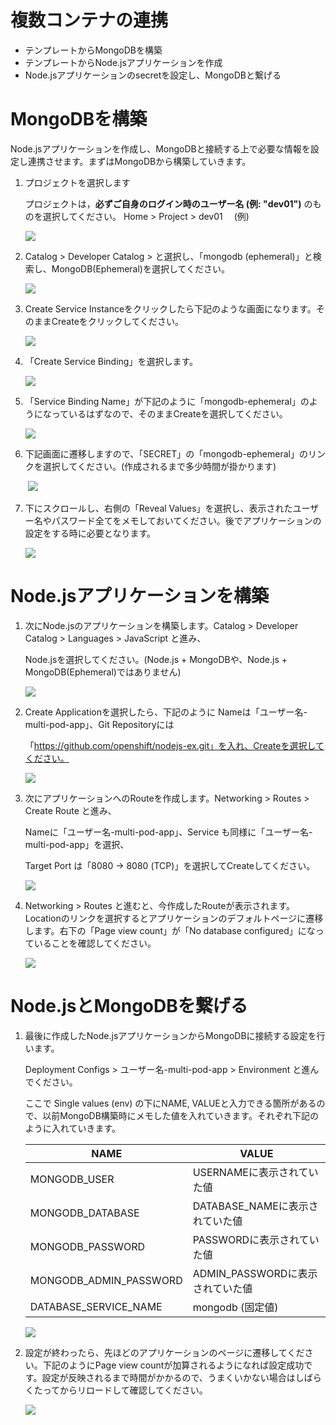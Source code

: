 # 複数コンテナの連携

- テンプレートからMongoDBを構築
- テンプレートからNode.jsアプリケーションを作成
- Node.jsアプリケーションのsecretを設定し、MongoDBと繋げる

# MongoDBを構築
Node.jsアプリケーションを作成し、MongoDBと接続する上で必要な情報を設定し連携させます。まずはMongoDBから構築していきます。

1. プロジェクトを選択します

    プロジェクトは，**必ずご自身のログイン時のユーザー名 (例: "dev01")** のものを選択してください。
    Home > Project > dev01　 (例)

    ![](images/create_application_using_existedImage_1.png)

1. Catalog > Developer Catalog > と選択し、「mongodb (ephemeral)」と検索し、MongoDB(Ephemeral)を選択してください。

    ![](images/mongo1.png)

1. Create Service Instanceをクリックしたら下記のような画面になります。そのままCreateをクリックしてください。
  
    ![](images/mongo2.png)

1. 「Create Service Binding」を選択します。

    ![](images/mongo3.png)

1. 「Service Binding Name」が下記のように「mongodb-ephemeral」のようになっているはずなので、そのままCreateを選択してください。

    ![](images/mongo4.png)

1. 下記画面に遷移しますので、「SECRET」の「mongodb-ephemeral」のリンクを選択してください。(作成されるまで多少時間が掛かります)

    ![](images/mongo5.png)

1. 下にスクロールし、右側の「Reveal Values」を選択し、表示されたユーザー名やパスワード全てをメモしておいてください。後でアプリケーションの設定をする時に必要となります。

    ![](images/mongo6.png)

# Node.jsアプリケーションを構築

1. 次にNode.jsのアプリケーションを構築します。Catalog > Developer Catalog > Languages > JavaScript と進み、

   Node.jsを選択してください。(Node.js + MongoDBや、Node.js + MongoDB(Ephemeral)ではありません)

   ![](images/node1.png)

2. Create Applicationを選択したら、下記のように Nameは「ユーザー名-multi-pod-app」、Git Repositoryには

   「https://github.com/openshift/nodejs-ex.git」を入れ、Createを選択してください。

   ![](images/node2.png)

3. 次にアプリケーションへのRouteを作成します。Networking > Routes > Create Route と進み、

   Nameに「ユーザー名-multi-pod-app」、Service も同様に「ユーザー名-multi-pod-app」を選択、

   Target Port は「8080 -> 8080 (TCP)」を選択してCreateしてください。

   ![](images/node3.png)

4. Networking > Routes と進むと、今作成したRouteが表示されます。Locationのリンクを選択するとアプリケーションのデフォルトページに遷移します。右下の「Page view count」が「No database configured」になっていることを確認してください。

   ![](images/node4.png)

# Node.jsとMongoDBを繋げる

1. 最後に作成したNode.jsアプリケーションからMongoDBに接続する設定を行います。

   Deployment Configs > ユーザー名-multi-pod-app > Environment と進んでください。

   ここで Single values (env) の下にNAME, VALUEと入力できる箇所があるので、以前MongoDB構築時にメモした値を入れていきます。それぞれ下記のように入れていきます。

   | NAME                   | VALUE                            |
   | ---------------------- | -------------------------------- |
   | MONGODB_USER           | USERNAMEに表示されていた値       |
   | MONGODB_DATABASE       | DATABASE_NAMEに表示されていた値  |
   | MONGODB_PASSWORD       | PASSWORDに表示されていた値       |
   | MONGODB_ADMIN_PASSWORD | ADMIN_PASSWORDに表示されていた値 |
   | DATABASE_SERVICE_NAME  | mongodb (固定値)                 |

   ![](images/node_mongo1.png)

2. 設定が終わったら、先ほどのアプリケーションのページに遷移してください。下記のようにPage view countが加算されるようになれば設定成功です。設定が反映されるまで時間がかかるので、うまくいかない場合はしばらくたってからリロードして確認してください。

   ![](images/node_mongo2.png)

